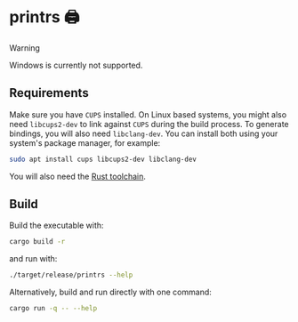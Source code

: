 # printrs 🖨️

> [!WARNING]
> Windows is currently not supported.

## Requirements

Make sure you have `CUPS` installed.
On Linux based systems, you might also need `libcups2-dev` to link against `CUPS` during the build process.
To generate bindings, you will also need `libclang-dev`.
You can install both using your system's package manager, for example:

```sh
sudo apt install cups libcups2-dev libclang-dev
```

You will also need the [Rust toolchain](https://www.rust-lang.org/tools/install).

## Build

Build the executable with:

```sh
cargo build -r
```

and run with:

```sh
./target/release/printrs --help
```

Alternatively, build and run directly with one command:

```sh
cargo run -q -- --help
```
